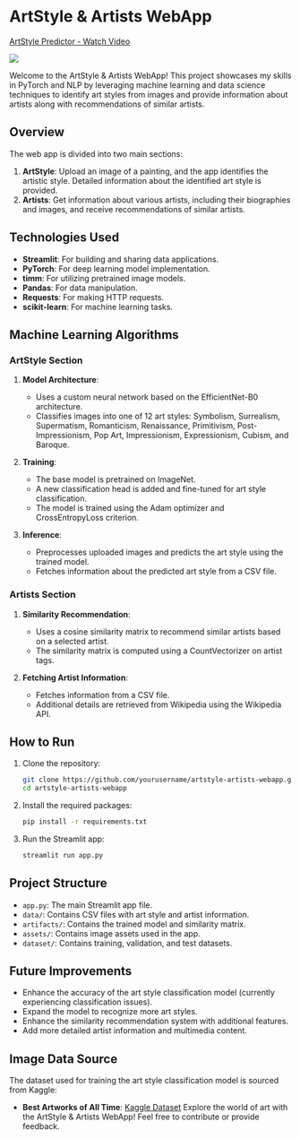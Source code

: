 # ArtStyle & Artists WebApp


<div>
    <a href="https://www.loom.com/share/c1b966b9bfbe4c339d2be6c5c66e70e0">
      <p>ArtStyle Predictor - Watch Video</p>
    </a>
    <a href="https://www.loom.com/share/c1b966b9bfbe4c339d2be6c5c66e70e0">
      <img style="max-width:300px;" src="https://cdn.loom.com/sessions/thumbnails/c1b966b9bfbe4c339d2be6c5c66e70e0-with-play.gif">
    </a>
  </div>

Welcome to the ArtStyle & Artists WebApp! This project showcases my skills in PyTorch and NLP by leveraging machine learning and data science techniques to identify art styles from images and provide information about artists along with recommendations of similar artists.

## Overview

The web app is divided into two main sections:

1. **ArtStyle**: Upload an image of a painting, and the app identifies the artistic style. Detailed information about the identified art style is provided.
2. **Artists**: Get information about various artists, including their biographies and images, and receive recommendations of similar artists.

## Technologies Used

- **Streamlit**: For building and sharing data applications.
- **PyTorch**: For deep learning model implementation.
- **timm**: For utilizing pretrained image models.
- **Pandas**: For data manipulation.
- **Requests**: For making HTTP requests.
- **scikit-learn**: For machine learning tasks.

## Machine Learning Algorithms

### ArtStyle Section

1. **Model Architecture**:
    - Uses a custom neural network based on the EfficientNet-B0 architecture.
    - Classifies images into one of 12 art styles: Symbolism, Surrealism, Supermatism, Romanticism, Renaissance, Primitivism, Post-Impressionism, Pop Art, Impressionism, Expressionism, Cubism, and Baroque.

2. **Training**:
    - The base model is pretrained on ImageNet.
    - A new classification head is added and fine-tuned for art style classification.
    - The model is trained using the Adam optimizer and CrossEntropyLoss criterion.

3. **Inference**:
    - Preprocesses uploaded images and predicts the art style using the trained model.
    - Fetches information about the predicted art style from a CSV file.

### Artists Section

1. **Similarity Recommendation**:
    - Uses a cosine similarity matrix to recommend similar artists based on a selected artist.
    - The similarity matrix is computed using a CountVectorizer on artist tags.

2. **Fetching Artist Information**:
    - Fetches information from a CSV file.
    - Additional details are retrieved from Wikipedia using the Wikipedia API.

## How to Run

1. Clone the repository:
    ```bash
    git clone https://github.com/yourusername/artstyle-artists-webapp.git
    cd artstyle-artists-webapp
    ```

2. Install the required packages:
    ```bash
    pip install -r requirements.txt
    ```

3. Run the Streamlit app:
    ```bash
    streamlit run app.py
    ```

## Project Structure

- `app.py`: The main Streamlit app file.
- `data/`: Contains CSV files with art style and artist information.
- `artifacts/`: Contains the trained model and similarity matrix.
- `assets/`: Contains image assets used in the app.
- `dataset/`: Contains training, validation, and test datasets.

## Future Improvements
- Enhance the accuracy of the art style classification model (currently experiencing classification issues).
- Expand the model to recognize more art styles.
- Enhance the similarity recommendation system with additional features.
- Add more detailed artist information and multimedia content.

## Image Data Source

The dataset used for training the art style classification model is sourced from Kaggle:

- **Best Artworks of All Time**: [Kaggle Dataset](https://www.kaggle.com/datasets/ikarus777/best-artworks-of-all-time)
Explore the world of art with the ArtStyle & Artists WebApp! Feel free to contribute or provide feedback.
